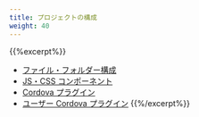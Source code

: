 ```yaml
---
title: プロジェクトの構成
weight: 40
---
```


{{%excerpt%}}
- [ファイル・フォルダー構成](file_dir)
- [JS・CSS コンポーネント](components)
- [Cordova プラグイン](cordova_plugin)
- [ユーザー Cordova プラグイン](custom_cordova_plugin)
{{%/excerpt%}}